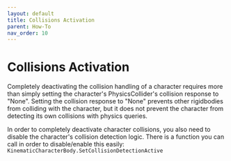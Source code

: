 ```yaml
---
layout: default
title: Collisions Activation
parent: How-To
nav_order: 10
---
```


# Collisions Activation
Completely deactivating the collision handling of a character requires more than simply setting the character's PhysicsCollider's collision response to "None". Setting the collision response to "None" prevents other rigidbodies from colliding with the character, but it does not prevent the character from detecting its own collisions with physics queries.

In order to completely deactivate character collisions, you also need to disable the character's collision detection logic. There is a function you can call in order to disable/enable this easily: `KinematicCharacterBody.SetCollisionDetectionActive`